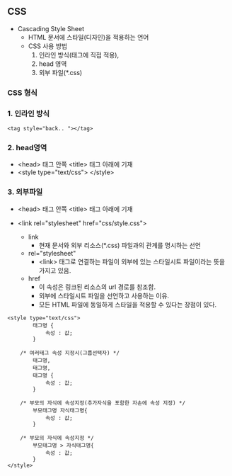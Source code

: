 ## CSS

- Cascading Style Sheet
  - HTML 문서에 스타일(디자인)을 적용하는 언어</li>
  - CSS 사용 방법
    1. 인라인 방식(태그에 직접 적용),
    2. head 영역
    3. 외부 파일(\*.css)

### CSS 형식

### 1. 인라인 방식

```
<tag style="back.. "></tag>
```


### 2. head영역

  - &lt;head&gt; 태그 안쪽 &lt;title&gt; 태그 아래에 기재
  - &lt;style type="text/css"&gt; &lt;/style&gt;

### 3. 외부파일

  - &lt;head&gt; 태그 안쪽 &lt;title&gt; 태그 아래에 기재
  - &lt;link rel="stylesheet" href="css/style.css"&gt;

    - link
      - 현재 문서와 외부 리소스(\*.css) 파일과의 관계를 명시하는 선언
    - rel="stylesheet"
      - &lt;link&gt; 태그로 연결하는 파일이 외부에 있는 스타일시트 파일이라는 뜻을 가지고 있음.
    - href
      - 이 속성은 링크된 리소스의 url 경로를 참조함.
      - 외부에 스타일시트 파일을 선언하고 사용하는 이유.
      - 모든 HTML 파일에 동일하게 스타일을 적용할 수 있다는 장점이 있다.

```
<style type="text/css">
        태그명 {
            속성 : 값;
        }

    /* 여러태그 속성 지정시(그룹선택자) */
        태그명,
        태그명,
        태그명 {
            속성 : 값;
        }

    /* 부모의 자식에 속성지정(추가자식을 포함한 자손에 속성 지정) */
        부모태그명 자식태그명{
            속성 : 값;
        }

    /* 부모의 자식에 속성지정 */
        부모태그명 > 자식태그명{
            속성 : 값;
        }
</style>
```
